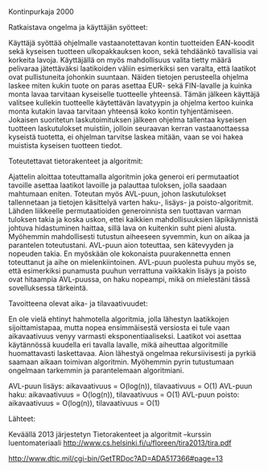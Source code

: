 Kontinpurkaja 2000


Ratkaistava ongelma ja käyttäjän syötteet:

Käyttäjä syöttää ohjelmalle vastaanotettavan kontin tuotteiden EAN-koodit sekä kyseisen tuotteen ulkopakkauksen koon, sekä tehdäänkö tavallisia vai korkeita lavoja. Käyttäjällä on myös mahdollisuus valita tietty määrä pelivaraa jätettäväksi laatikoiden väliin esimerkiksi sen varalta, että laatikot ovat pullistuneita johonkin suuntaan. Näiden tietojen perusteella ohjelma laskee miten kukin tuote on paras asettaa EUR- sekä FIN-lavalle ja kuinka monta lavaa tarvitaan kyseiselle tuotteelle yhteensä. Tämän jälkeen käyttäjä valitsee kullekin tuotteelle käytettävän lavatyypin ja ohjelma kertoo kuinka monta kutakin lavaa tarvitaan yhteensä koko kontin tyhjentämiseen. Jokaisen suoritetun laskutoimituksen jälkeen ohjelma tallentaa kyseisen tuotteen laskutulokset muistiin, jolloin seuraavan kerran vastaanottaessa kyseistä tuotetta, ei ohjelman tarvitse laskea mitään, vaan se voi hakea muistista kyseisen tuotteen tiedot.

Toteutettavat tietorakenteet ja algoritmit:

Ajattelin aloittaa toteuttamalla algoritmin joka generoi eri permutaatiot tavoille asettaa laatikot lavoille ja palauttaa tuloksen, jolla saadaan mahtumaan eniten.  Toteutan myös AVL-puun, johon laskutulokset tallennetaan ja tietojen käsittelyä varten haku-, lisäys- ja poisto-algoritmit. Lähden liikkeelle permutaatioiden generoinnista sen tuottavan varman tuloksen takia ja koska uskon, ettei kaikkien mahdollisuuksien läpikäynnistä johtuva hidastuminen haittaa, sillä lava on kuitenkin suht pieni alusta. Myöhemmin mahdollisesti tutustun aiheeseen syvemmin, kun on aikaa ja parantelen toteutustani. AVL-puun aion toteuttaa, sen kätevyyden ja nopeuden takia. En myöskään ole kokonaista puurakennetta ennen toteuttanut ja aihe on mielenkiintoinen. AVL-puun puolesta puhuu myös se, että esimerkiksi punamusta puuhun verrattuna vaikkakin lisäys ja poisto ovat hitaampia AVL-puussa, on haku nopeampi, mikä on mielestäni tässä sovelluksessa tärkeintä.

Tavoitteena olevat aika- ja tilavaativuudet:

En ole vielä ehtinyt hahmotella algoritmia, jolla lähestyn laatikkojen sijoittamistapaa, mutta nopea ensimmäisestä versiosta ei tule vaan aikavaativuus venyy varmasti eksponentiaaliseksi. Laatikot voi asettaa käytännössä kuudella eri tavalla lavalle, mikä aiheuttaa algoritmille huomattavasti laskettavaa. Aion lähestyä ongelmaa rekursiivisesti ja pyrkiä saamaan aikaan toimivan algoritmin. Myöhemmin pyrin tutustumaan ongelmaan tarkemmin ja parantelemaan algoritmiani.

AVL-puun lisäys: aikavaativuus = O(log(n)), tilavaativuus = O(1)
AVL-puun haku: aikavaativuus = O(log(n)), tilavaativuus = O(1)
AVL-puun poisto: aikavaativuus = O(log(n)), tilavaativuus = O(1)

Lähteet:

Keväällä 2013 järjestetyn Tietorakenteet ja algoritmit –kurssin luentomateriaali
http://www.cs.helsinki.fi/u/floreen/tira2013/tira.pdf

http://www.dtic.mil/cgi-bin/GetTRDoc?AD=ADA517366#page=13
